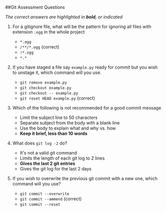 ##Git Assessment Questions

_The correct answers are highlighted in **bold**, or indicated_

1. For a gitignore file, what will be the pattern for ignoring all files with extension `.ogg` in the whole project
	- `*.ogg`
	- `/**/*.ogg` (correct)
	- `!*.ogg`
	- `*.*`


2. If you have staged a file say `example.py` ready for commit but you wish to unstage it, which command will you use.
	- `git remove example.py`
	- `git checkout example.py`
	- `git checkout -- example.py`
	- `git reset HEAD example.py` (correct)


3. Which of the following is not recommended for a good commit message
	- Limit the subject line to 50 characters
	- Separate subject from the body with a blank line
	- Use the body to explain what and why vs. how
	- **Keep it brief, less than 10 words**

4. What does `git log -2` do?
	- It's not a valid git command
	- Limits the length of each git log to 2 lines
	- **Gives the last 2 git entries**
	- Gives the git log for the last 2 days


5. If you wish to overwrite the previous git commit with a new one, which command will you use?
	- `git commit --overwrite`
	- `git commit --ammend` (correct)
	- `git commit --reset`


